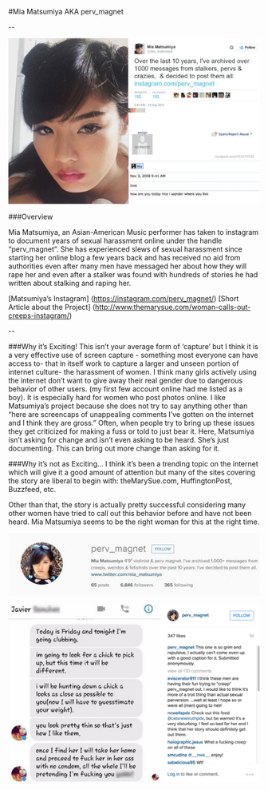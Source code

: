 #Mia Matsumiya AKA perv_magnet

--

![TitlePicture](images/looking-outwards/10559eca-7737-11e5-869c-21ddb7a1a0aa.jpg "Title Picture")<br /> 

###Overview


Mia Matsumiya, an Asian-American Music performer has taken to instagram to document years of sexual harassment online under the handle “perv_magnet”. She has experienced slews of sexual harassment since starting her online blog a few years back and has received no aid from authorities even after many men have messaged her about how they will rape her and even after a stalker was found with hundreds of stories he had written about stalking and raping her.

[Matsumiya’s Instagram] (https://instagram.com/perv_magnet/)
[Short Article about the Project] (http://www.themarysue.com/woman-calls-out-creeps-instagram/)


--


###Why it’s Exciting!
This isn’t your average form of ‘capture’ but I think it is a very effective use of screen capture - something most everyone can have access to- that in itself work to capture a larger and unseen portion of internet culture- the harassment of women. I think many girls actively using the internet don’t want to give away their real gender due to dangerous behavior of other users. (my first few account online had me listed as a boy). It is especially hard for women who post photos online. I like Matsumiya’s project because she does not try to say anything other than “here are screencaps of unappealing comments I’ve gotten on the internet and I think they are gross.” Often, when people try to bring up these issues they get criticized for making a fuss or told to just bear it. Here, Matsumiya isn’t asking for change and isn’t even asking to be heard. She’s just documenting. This can bring out more change than asking for it.


###Why it’s not as Exciting…
I think it’s been a trending topic on the internet which will give it a good amount of attention but many of the sites covering the story are liberal to begin with: theMarySue.com, HuffingtonPost, Buzzfeed, etc.

Other than that, the story is actually pretty successful considering many other women have tried to call out this behavior before and have not been heard. Mia Matsumiya seems to be the right woman for this at the right time.



![supplementPicture](images/looking-outwards/1e927ada-7737-11e5-855e-300ce7ba0d5a.JPG "Sup Picture")<br /> 

![supplementPicture](images/looking-outwards/2b75f7d6-7737-11e5-96ab-00f1cd027f43.png "Sup Picture")<br /> 

